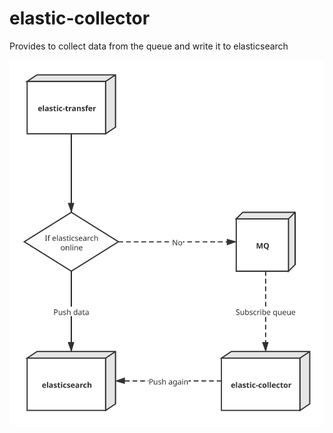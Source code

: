 # elastic-collector

Provides to collect data from the queue and write it to elasticsearch

![guide](guide.svg)